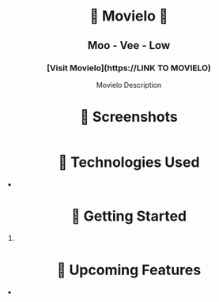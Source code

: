 <div id="description" align="center">

# 🎥 Movielo 🎥
## Moo - Vee - Low

###  [Visit Movielo](https://LINK TO MOVIELO)

Movielo Description
<div>


# 💠 Screenshots
<img src="">

# 🚀 Technologies Used
- 

# 📝 Getting Started
1. 

# 👾 Upcoming Features
- 


